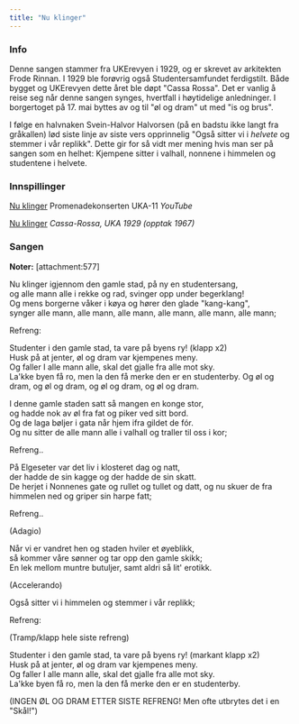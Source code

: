 ```yaml
---
title: "Nu klinger"
---
```


### **Info**

Denne sangen stammer fra UKErevyen i 1929, og er skrevet av arkitekten Frode Rinnan. I 1929 ble forøvrig også Studentersamfundet ferdigstilt. Både bygget og UKErevyen dette året ble døpt "Cassa Rossa". Det er vanlig å reise seg når denne sangen synges, hvertfall i høytidelige anledninger. I borgertoget på 17. mai byttes av og til "øl og dram" ut med "is og brus".

I følge en halvnaken Svein-Halvor Halvorsen (på en badstu ikke langt fra gråkallen) lød siste linje av siste vers opprinnelig "Også sitter vi i _helvete_ og stemmer i vår replikk". Dette gir for så vidt mer mening hvis man ser på sangen som en helhet: Kjempene sitter i valhall, nonnene i himmelen og studentene i helvete.

### **Innspillinger**

[Nu klinger](http://www.youtube.com/watch?v=GPsN9lZqRdE) Promenadekonserten UKA-11 _YouTube_

[Nu klinger](http://skrift.no/sit/index.asp?lyd=Nu%20klinger) _Cassa-Rossa, UKA 1929 (opptak 1967)_ 

### **Sangen**

**Noter:** [attachment:577]

Nu klinger igjennom den gamle stad, på ny en studentersang,  
og alle mann alle i rekke og rad, svinger opp under begerklang!  
Og mens borgerne våker i køya og hører den glade "kang-kang",  
synger alle mann, alle mann, alle mann, alle mann, alle mann, alle mann;

Refreng:

Studenter i den gamle stad, ta vare på byens ry! (klapp x2)  
Husk på at jenter, øl og dram var kjempenes meny.  
Og faller I alle mann alle, skal det gjalle fra alle mot sky.  
La'kke byen få ro, men la den få merke den er en studenterby.
Og øl og dram, og øl og dram, og øl og dram, og øl og dram.

I denne gamle staden satt så mangen en konge stor,  
og hadde nok av øl fra fat og piker ved sitt bord.  
Og de laga bøljer i gata når hjem ifra gildet de fór.  
Og nu sitter de alle mann alle i valhall og traller til oss i kor;

Refreng..

På Elgeseter var det liv i klosteret dag og natt,  
der hadde de sin kagge og der hadde de sin skatt.  
De herjet i Nonnenes gate og rullet og tullet og datt,
og nu skuer de fra himmelen ned og griper sin harpe fatt;

Refreng..

(Adagio)

Når vi er vandret hen og staden hviler et øyeblikk,  
så kommer våre sønner og tar opp den gamle skikk;  
En lek mellom muntre butuljer, samt aldri så lit' erotikk. 

(Accelerando)

Også sitter vi i himmelen og stemmer i vår replikk;

Refreng:

(Tramp/klapp hele siste refreng)

Studenter i den gamle stad, ta vare på byens ry! (markant klapp x2)  
Husk på at jenter, øl og dram var kjempenes meny.  
Og faller I alle mann alle, skal det gjalle fra alle mot sky.  
La'kke byen få ro, men la den få merke den er en studenterby.

(INGEN ØL OG DRAM ETTER SISTE REFRENG! Men ofte utbrytes det i en "Skål!")